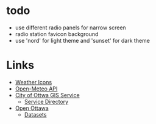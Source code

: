# todo

* use different radio panels for narrow screen
* radio station favicon background
* use 'nord' for light theme and 'sunset' for dark theme

# Links

* [Weather Icons](https://github.com/roe-dl/weathericons)
* [Open-Meteo API](https://open-meteo.com/en/docs)
* [City of Ottwa GIS Service](https://maps.ottawa.ca/geoottawa/)
  * [Service Directory](https://maps.ottawa.ca/arcgis/rest/services)
* [Open Ottawa](https://open.ottawa.ca/)
  * [Datasets](https://open.ottawa.ca/search)